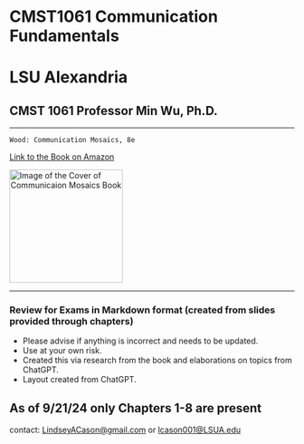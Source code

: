 # CMST1061 Communication Fundamentals
# LSU Alexandria
## CMST 1061 Professor Min Wu, Ph.D.
---
``` Wood: Communication Mosaics, 8e ```

[Link to the Book on Amazon](https://a.co/d/9DoJn5F)

<img src="https://github.com/user-attachments/assets/c775cd45-72fc-46cb-bbc3-7820902f459b" alt="Image of the Cover of Communicaion Mosaics Book" width="200"/>

---
### Review for Exams in Markdown format (created from slides provided through chapters)

  - Please advise if anything is incorrect and needs to be updated.
  - Use at your own risk.
  - Created this via research from the book and elaborations on topics from ChatGPT.
  - Layout created from ChatGPT.

## As of 9/21/24 only Chapters 1-8 are present

contact: LindseyACason@gmail.com or lcason001@LSUA.edu
